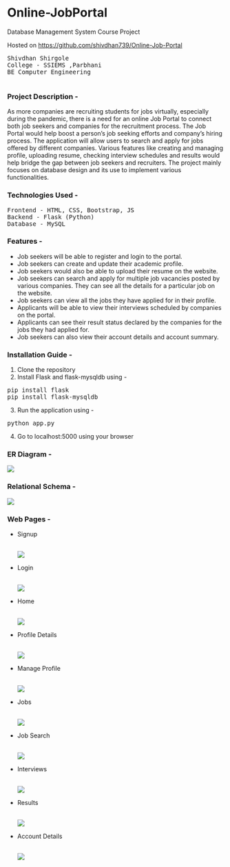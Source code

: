 # Online-JobPortal
Database Management System Course Project

Hosted on https://github.com/shivdhan739/Online-Job-Portal

<pre>
Shivdhan Shirgole
College - SSIEMS ,Parbhani
BE Computer Engineering

</pre>

### Project Description - 
As more companies are recruiting students for jobs virtually, especially during the pandemic, there is a need for an online Job Portal to connect both job seekers and companies for the recruitment process. The Job Portal would help boost a person’s job seeking efforts and company’s hiring process. The application will allow users to search and apply for jobs offered by different companies. Various features like creating and managing profile, uploading resume, checking interview schedules and results would help bridge the gap between job seekers and recruiters. The project mainly focuses on database design and its use to implement various functionalities.

### Technologies Used - 
<pre>
Frontend - HTML, CSS, Bootstrap, JS
Backend - Flask (Python)
Database - MySQL
</pre>

### Features - 
<ul>
  <li>Job seekers will be able to register and login to the portal.</li>
  <li>Job seekers can create and update their academic profile.</li>
  <li>Job seekers would also be able to upload their resume on the website.</li>
  <li>Job seekers can search and apply for multiple job vacancies posted by various companies. They can see all the details for a particular job on the website.</li>
  <li>Job seekers can view all the jobs they have applied for in their profile.</li>
  <li>Applicants will be able to view their interviews scheduled by companies on the portal.</li>
  <li>Applicants can see their result status declared by the companies for the jobs they had applied for.</li>
  <li>Job seekers can also view their account details and account summary.</li>
</ul>


### Installation Guide - 
1. Clone the repository
2. Install Flask and flask-mysqldb using - 
<pre>
pip install flask
pip install flask-mysqldb
</pre>
3. Run the application using - 
<pre>
python app.py
</pre>
4. Go to localhost:5000 using your browser

### ER Diagram - 

![](diagrams/ER.png)

### Relational Schema - 

![](diagrams/Relational_Schema.png)

### Web Pages - 
<ul>
  <li>Signup </li><br> 

![](screenshots/signup.png)

<li>Login </li><br> 

![](screenshots/login.png)

<li>Home </li><br> 

![](screenshots/home.png)

<li>Profile Details </li><br> 

![](screenshots/profile.png)

<li>Manage Profile</li><br> 

![](screenshots/profile2.png)

<li>Jobs </li><br> 

![](screenshots/jobs.png)

<li>Job Search </li><br> 

![](screenshots/jobsearch.png)

<li>Interviews </li><br> 

![](screenshots/interviews.png)

<li>Results </li><br> 
 
![](screenshots/results.png)

<li> Account Details </li><br> 

![](screenshots/account.png)

</li>
